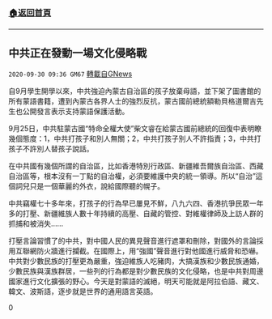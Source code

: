 ###  [:house:返回首頁](https://github.com/ourhimalayas/txt)
---

## 中共正在發動一場文化侵略戰
`2020-09-30 09:36 GM67` [轉載自GNews](https://gnews.org/zh-hant/393202/)

自9月學生開學以來，中共強迫內蒙古自治區的孩子放棄母語，並下架了圖書館的所有蒙語書籍，遭到內蒙古各界人士的強烈反抗，蒙古國前總統額勒貝格道爾吉先生也公開發言表示支持蒙語保護活動。

9月25日，中共駐蒙古國“特命全權大使”柴文睿在給蒙古國前總統的回復中表明瞭幾個態度：1，中共打孩子和別人無關；2，中共打孩子別人不許指責；3，中共打孩子不許別人替孩子說話。

在中共國有幾個所謂的自治區，比如香港特別行政區、新疆維吾爾族自治區、西藏自治區等，根本沒有一丁點的自治權，必須要維護中央的統一領導。所以“自治”這個詞兒只是一個華麗的外衣，說給國際聽的幌子。

中共竊權七十多年來，打孩子的行為早已屢見不鮮，八九六四、香港抗爭民眾一年多的打壓、新疆維族人數十年持續的高壓、自藏的管控、對維權律師及上訪人群的抓捕和被消失……

打壓言論習慣了的中共，對中國人民的異見聲音進行遮罩和刪除，對國外的言論採用互聯網防火牆進行攔截。在國際上，用“強國”聲音進行對他國進行威脅和恐嚇。中共對少數民族的打壓更為嚴重，強迫維族人吃豬肉，大搞漢族和少數民族通婚，少數民族與漢族群居，一些列的行為都是對少數民族的文化侵略，也是中共對周邊國家進行文化擴張的野心。今天是對蒙語的滅絕，明天可能就是阿拉伯語、藏文、韓文、波斯語，逐步就是世界的通用語言英語。

0

